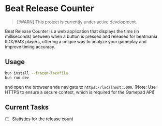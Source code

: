 # Beat Release Counter

> [!WARN]
> This project is currently under active development.

Beat Release Counter is a web application that displays the time (in milliseconds) between when a button is pressed and released for beatmania IIDX/BMS players, offering a unique way to analyze your gameplay and improve timing accuracy.

## Usage

```bash
bun install --frozen-lockfile
bun run dev
```

and open the browser ande navigate to `https://localhost:3000`.
(Note: Use HTTPS to ensure a secure context, which is required for the Gamepad API)

## Current Tasks

- [ ] Statistics for the release count
